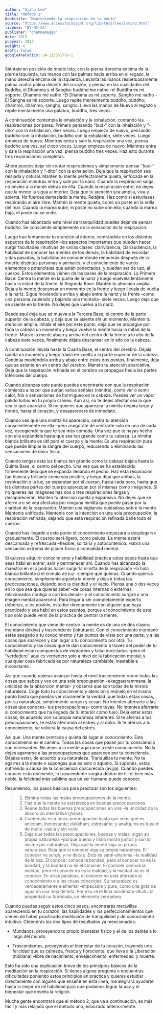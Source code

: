 ```yaml
---
author: "Ajahn Lee"
title: "Método 1"
booktitle: "Manteniendo la respiración en la mente"
source: "https://www.accesstoinsight.org/lib/thai/lee/inmind.html"
license: "BY-NC-SA"
publisher: "dhammamagga"
date: 2013
pubyear: 2013 
weight: 4
draft: false
googleAnalytics: UA-133551776-1
---
```


Siéntate en posición de medio loto, con la pierna derecha encima de la pierna izquierda, tus manos con las palmas hacia arriba en el regazo, la mano derecha encima de la izquierda. Levanta las manos respetuosamente, palma contra palma delante del corazón, y piensa en las cualidades del Buddha, el Dhamma y el Sangha: buddho me natho -el Buddha es mi soporte. Dhammo me natho -El Dhamma es mi soporte. Sangho me natho -El Sangha es mi soporte. Luego repite mentalmente buddho, buddho; dhammo, dhammo; sangho, sangho. Lleva las manos de Nuevo al regazo y repite mentalmente una palabra, buddho, tres veces.  

A continuación contempla la inhalación y la exhalación, contando las respiraciones por pares. Primero pensando ”bud-“ con la inhalación y “-dho“ con la exhalación, diez veces. Luego empieza de nuevo, pensando buddho con la inhalación, buddho con la exhalación, siete veces. Luego empieza de nuevo: Mientras entra y sale la respiración una vez, piensa buddho una vez, así cinco veces. Luego empieza de nuevo: Mientras entra y sale la respiración una vez, piensa buddho tres veces. Haz esto durante tres respiraciones completas.  

Ahora puedes dejar de contar respiraciones y simplemente pensar “bud-“ con la inhalación y “-dho” con la exhalación. Deja que la respiración sea relajada y natural. Mantén tu mente perfectamente quieta, enfocada en la respiración mientras entra y sale por la nariz. Cuando la respiración salga, no envíes a la mente detrás de ella. Cuando la respiración entre, no dejes que la mente la sigua al interior. Deja que tu atención sea amplia, viva y abierta. No fuerces demasiado la mente. Relájate. Haz como si estuvieses respirando al aire libre. Mantén la mente quieta, como un poste en la orilla del mar. Cuando la marea sube, el poste no sube con ella; cuando la marea baja, el poste no se unde.  

Cuando has alcanzado este nivel de tranquilidad puedes dejar de pensar buddho. Se consciente simplemente de la sensación de la respiración.  

Luego trae lentamente tu atención al interior, centrándola en los distintos aspectos de la respiración –los aspectos importantes que pueden hacer surgir facultades intuitivas de varias clases: clarividencia, clariaudiencia, la habilidad de conocer las mentes de los demás, la habilidad de recordar vidas pasadas, la habilidad de conocer donde renacerán después de la muerte distintas personas y animales, y el conocimiento de varios elementos o potenciales que están conectados, y pueden ser de uso, al cuerpo. Estos elementos vienen de las bases de la respiración. La Primera Base: Centra la mente en la punta de la nariz y luego muévela lentamente hasta la mitad de la frente, la Segunda Base. Mantén tu atención amplia. Deja a la mente descansar un momento en la frente y luego llévala de vuelta a la nariz. Sigue moviéndola arriba y abajo entre la nariz y la frente –como una persona subiendo y bajando una montaña- siete veces. Luego deja que se asiente en la frente. No dejes que vuelva a la nariz.  

Desde aquí deja que se mueva a la Tercera Base, el centro de la parte superior de la cabeza, y deja que se asiente ahí un momento. Mantén tu atención amplia. Inhala el aire por este punto, deja que se propague por toda la cabeza un momento y luego vuelve la mente hacia la mitad de la frente. Mueve la mente abajo y arriba del centro de la frente a lo alto de la cabeza siete veces, finalmente déjala descansar en lo alto de la cabeza.  

A continuación llévala hasta la Cuarta Base, el centro del cerebro. Déjala quieta un momento y luego tráela de vuelta a la parte superior de la cabeza. Continúa moviéndola arriba y abajo entre estos dos puntos, finalmente, deja que se asiente en en centro del cerebro. Mantén tu atención abarcativa. Deja que la respiración refinada en el cerebro se propague hacia las partes inferiores del cuerpo.  

Cuando alcanzas este punto puedes encontrarte con que la respiración comienza a hacer que surjan varias señales (nimitta), como ver o sentir calor, frio o sensaciones de hormigueo en la cabeza. Puedes ver un vapor pálido turbio en tu propio cráneo. Aún así, no te dejes afectar sea lo que sea lo que aparezca. Si no quieres que aparezca la nimitta respira largo y hondo, hasta el corazón, y desaparecerá de inmediato.  

Cuando ves que una nimitta ha aparecido, centra tu atención conscientemente en ella –pero asegúrate de centrarte solo en una de cada vez, escogiendo la que te sea más cómoda. Una vez que te hayas hecho con ella expándela hasta que sea tan grande como tu cabeza. La nimitta blanca brillante es útil para el cuerpo y la mente: Es una respiración pura que puede limpiar la sangre del cuerpo, reduciendo o eliminando las sensaciones de dolor físico.  

Cuando tengas esta luz blanca tan grande como la cabeza bájala hasta la Quinta Base, el centro del pecho. Una vez que se ha establecido firmemente deja que se expanda llenando el pecho. Haz esta respiración tan blanca y brillante como sea posible, y luego deja que ambas, la respiración y la luz, se expandan por el cuerpo, hasta cada poro, hasta que las distintas partes del cuerpo aparezcan por sí mismas como imágenes. Si no quieres las imágenes haz dos o tres respiraciones largas y desaparecerán. Mantén tu atención quieta y expansiva. No dejes que se aferre a o se vea afectada por ninguna nimitta que puede pasar por la claridad de la respiración. Mantén una vigilancia cuidadosa sobre la mente. Mantenla unificada. Mantenla con la intención en una sola preocupación, la respiración refinada, dejando que esta respiración refinada bañe todo el cuerpo.  

Cuando has llegado a este punto el conocimiento empezará a desplegarse gradualmente. El cuerpo será ligero, como pelusa. La mente estará descansada y refrescada –flexible, solitaria y autocontenida. Habrá una sensación extrema de placer físico y comodidad mental.  

Si quieres adquirir conocimiento y habilidad practica estos pasos hasta que seas hábil en entrar, salir y permanecer ahí. Cuando has alcanzado la maestría en ello podrás hacer surgir la nimitta de la respiración –la bola blanca brillante o el cúmulo de luz- siempre que quieras. Cuando quieras conocimiento, simplemente aquieta la mente y deja ir todas las preocupaciones, dejando solo la claridad y el vacio. Piensa una o dos veces en lo que sea que quieras saber –de cosas internas o externas, relacionadas contigo o con los demás- y el conocimiento surgirá o una imagen mental aparecerá. Para llegar a ser completamente experto deberías, si es posible, estudiar directamente con alguien que haya practicado y sea hábil en estos asuntos, porque el conocimiento de este tipo solo puede venir de la práctica de centrar la mente.  

El conocimiento que viene de centrar la mente es de una de dos clases: mundano (lokiya) y trascendente (lokuttaro). Con el conocimiento mundano estás apegado a tu conocimiento y tus puntos de vista por una parte, y a las cosas que aparecen y dan lugar a tu conocimiento por otra. Tu conocimiento y las cosas que te dan conocimiento a través del poder de tu habilidad están compuestos de verdadero y falso mezclados –pero el “verdadero” aquí es verdadero solo a nivel de la fabricación mental, y cualquier cosa fabricada es por naturaleza cambiable, inestable e inconstante.  

Así que cuando quieras avanzar hasta el nivel trascendente reúne todas las cosas que sabes y ves en una sola preocupación –ekaggatarammana, la unicidad de la absorción mental- y observa que son todas de la misma naturaleza. Coge todo tu conocimiento y atención y reúnelo en el mismo punto hasta que puedas ver claramente la verdad: que todas estas cosas, por su naturaleza, simplemente surgen y cesan. No intentes aferrarte a las cosas que conoces- tus preocupaciones- como tuyas. No intentes aferrarte al conocimiento que ha llegado de tu interior como tuyo. Deja estar estas cosas, de acuerdo con su propia naturaleza inherente. Si te aferras a tus preocupaciones, te estás aferrando al estrés y al dolor. Si te aferras a tu conocimiento, se volverá la causa del estrés.  
 
Asi que: Una mente centrada y quieta da lugar al conocimiento. Este conocimiento es el camino. Todas las cosas que pasan por tu consciencia son estresantes. No dejes a la mente agarrarse a este conocimiento. No la dejes agarrarse a las preocupaciones que aparecen por tu consciencia. Déjalas estar, de acuerdo a su naturaleza. Tranquiliza tu mente. No te agarres a la mente o supongas que es esto o aquello. Si supones, estas sufriendo a causa de la consciencia obscurecida (avijja). Cuando puedes conocer esto realmente, lo trascendente surgirá dentro de ti –el bien más noble, la felicidad más sublime que un ser humano puede conocer.  

Resumiendo, los pasos básicos para practicar son los siguientes:  

  > 1. Elimina todas las malas preocupaciones de la mente.  
  > 2. Haz que la mente se establezca en buenas preocupaciones.  
  > 3. Reúne todas las buenas preocupaciones en una –la unicidad de la absorción meditativa (jhana).  
  > 4. Contempla esta única preocupación hasta que veas que es aniccam, inconstante; dukkham, estresante; y anatta, no es tuya ni de nadie –vacía y sin valor.  
  > 5. Deja que todas las preocupaciones, buenas y malas, sigan su propia naturaleza –porque bueno y malo moran juntos y son lo mismo por naturaleza. Deja que la mente siga su propia naturaleza. Deja que el conocer siga su propia naturaleza. El conocer no surge, y no decae. Esto es santi-dhamma –la realidad de la paz. El conocer conoce la bondad, pero el conocer no es la bondad, y la bondad no es el conocer. El conocer conoce la maldad, pero el conocer no es la maldad, y la maldad no es el conocer. En otras palabras, el conocer no está aferrado al conocimiento o a las cosas conocidas. Su naturaleza es verdaderamente elemental –impecable y pura, como una gota de agua en una hoja de loto. Por eso se le llma asankhata-dhatu: la propiedad no fabricada, un elemento verdadero.  

Cuando puedas seguir estos cinco pasos, encontrarás maravillas apareciendo en tu corazón, las habilidades y los perfeccionamientos que vienen de haber practicado meditación de tranquilidad y de conocimiento intuitivo. Obtendrás los dos tipos de resultados ya mencionados:  

  * Mundanos, proveyendo tu propio bienestar físico y el de los demás a lo largo del mundo.  

  * Trascendentes, proveyendo el bienestar de tu corazón, trayendo una felicidad que es calmada, fresca y floreciente, que lleva a la Liberación (nibbana) –libre de nacimiento, envejecimiento, enfermedad, y muerte.  

Esto ha sido una explicación breve de los principios básicos de la meditación en la respiración. Si tienes alguna pregunta o encuentras dificultades poniendo estos principios en práctica y quieres estudiar directamente con alguien que enseñe en esta línea, me alegrará ayudarte hasta lo mejor de mi habilidad para que podamos lograr la paz y el bienestar que enseña la religión.  

Mucha gente encontrará que el método 2, que va a continuación, es más fácil y más relajado que el método uno, esbozado anteriormente.  
